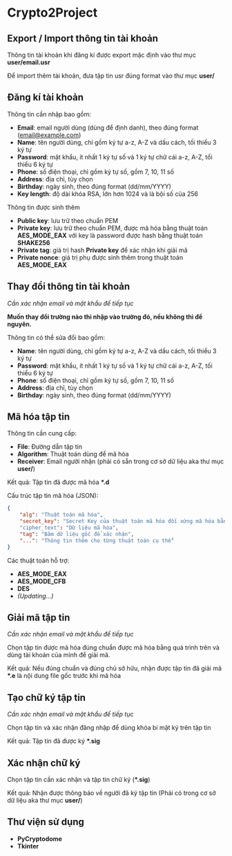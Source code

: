 # Crypto2Project

## Export / Import thông tin tài khoản

Thông tin tài khoản khi đăng kí được export mặc định vào thư mục **user/email.usr**

Để import thêm tài khoản, đưa tập tin usr đúng format vào thư mục **user/**

## Đăng kí tài khoản

Thông tin cần nhập bao gồm:

- **Email**: email người dùng (dùng để định danh), theo đúng format (email@example.com)
- **Name**: tên người dùng, chỉ gồm ký tự a-z, A-Z và dấu cách, tối thiểu 3 ký tự
- **Password**: mật khẩu, ít nhất 1 ký tự số và 1 ký tự chữ cái a-z, A-Z, tối thiểu 6 ký tự
- **Phone**: số điện thoại, chỉ gồm ký tự số, gồm 7, 10, 11 số
- **Address**: địa chỉ, tùy chọn
- **Birthday**: ngày sinh, theo đúng format (dd/mm/YYYY)
- **Key length**: độ dài khóa RSA, lớn hơn 1024 và là bội số của 256

Thông tin được sinh thêm
- **Public key**: lưu trữ theo chuẩn PEM
- **Private key**: lưu trữ theo chuẩn PEM, được mã hóa bằng thuật toán **AES_MODE_EAX** với key là password được hash bằng thuật toán **SHAKE256**
- **Private tag**: giá trị hash **Private key** để xác nhận khi giải mã
- **Private nonce**: giá trị phụ được sinh thêm trong thuật toán **AES_MODE_EAX**

## Thay đổi thông tin tài khoản

*Cần xác nhận email và mật khẩu để tiếp tục*

**Muốn thay đổi trường nào thì nhập vào trường đó, nếu không thì để nguyên.**

Thông tin có thể sửa đổi bao gồm:
- **Name**: tên người dùng, chỉ gồm ký tự a-z, A-Z và dấu cách, tối thiểu 3 ký tự
- **Password**: mật khẩu, ít nhất 1 ký tự số và 1 ký tự chữ cái a-z, A-Z, tối thiểu 6 ký tự
- **Phone**: số điện thoại, chỉ gồm ký tự số, gồm 7, 10, 11 số
- **Address**: địa chỉ, tùy chọn
- **Birthday**: ngày sinh, theo đúng format (dd/mm/YYYY)

## Mã hóa tập tin

Thông tin cần cung cấp:

- **File**: Đường dẫn tập tin
- **Algorithm**: Thuật toán dùng để mã hóa
- **Receiver**: Email người nhận (phải có sẵn trong cơ sở dữ liệu aka thư mục **user/**)

Kết quả: Tập tin đã được mã hóa **\*.d**

Cấu trúc tập tin mã hóa (JSON):
```json
{
    "alg": "Thuật toán mã hóa",
    "secret_key": "Secret Key của thuật toán mã hóa đối xứng mã hóa bằng Public Key của người nhận"
    "cipher_text": "Dữ liệu mã hóa",
    "tag": "Băm dữ liệu gốc để xác nhận",
    "...": "Thông tin thêm cho từng thuật toán cụ thể"
}
```

Các thuật toán hỗ trợ:

- **AES_MODE_EAX**
- **AES_MODE_CFB**
- **DES**
- *(Updating...)*

## Giải mã tập tin
*Cần xác nhận email và mật khẩu để tiếp tục*

Chọn tập tin được mã hóa đúng chuẩn được mã hóa bằng quá trình trên và dùng tài khoản của mình để giải mã.

Kết quả: Nếu đúng chuẩn và đúng chủ sở hữu, nhận được tập tin đã giải mã **\*.e** là nội dung file gốc trước khi mã hóa

## Tạo chữ ký tập tin

*Cần xác nhận email và mật khẩu để tiếp tục*

Chọn tập tin và xác nhận đăng nhập để dùng khóa bí mật ký trên tập tin

Kết quả: Tập tin đã được ký **\*.sig**

## Xác nhận chữ ký

Chọn tập tin cần xác nhận và tập tin chữ ký (**\*.sig**)

Kết quả: Nhận được thông báo về người đã ký tập tin (Phải có trong cơ sở dữ liệu aka thư mục **user/**)

## Thư viện sử dụng

- **PyCryptodome**
- **Tkinter**